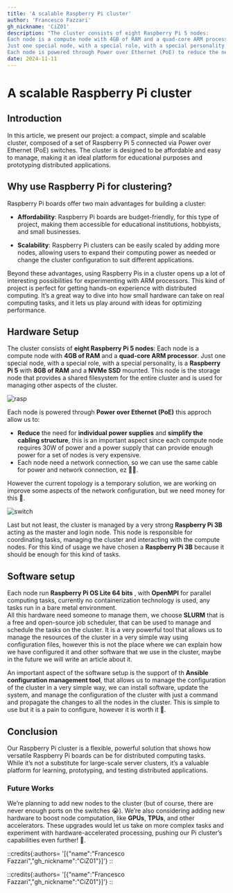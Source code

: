 ```yaml
---
title: 'A scalable Raspberry Pi cluster'
author: 'Francesco Fazzari'
gh_nickname: 'CiZ01'
description: "The cluster consists of eight Raspberry Pi 5 nodes:
Each node is a compute node with 4GB of RAM and a quad-core ARM processor.
Just one special node, with a special role, with a special personality, is a Raspberry Pi 5 with 8GB of RAM and a NVMe SSD mounted. This node is the storage node that provides a shared filesystem for the entire cluster and is used for managing other aspects of the cluster.
Each node is powered through Power over Ethernet (PoE) to reduce the need for individual power supplies and simplify the cabling structure. All nodes are connected via two PoE"
date: 2024-11-11
---
```


# A scalable Raspberry Pi cluster

## Introduction

In this article, we present our project: a compact, simple and scalable cluster, composed of a set of Raspberry Pi 5 connected via Power over Ethernet (PoE) switches. The cluster is designed to be affordable and easy to manage, making it an ideal platform for educational purposes and prototyping distributed applications.

## Why use Raspberry Pi for clustering?

Raspberry Pi boards offer two main advantages for building a cluster:

- **Affordability**: Raspberry Pi boards are budget-friendly, for this type of project, making them accessible for educational institutions, hobbyists, and small businesses.

- **Scalability**: Raspberry Pi clusters can be easily scaled by adding more nodes, allowing users to expand their computing power as needed or change the cluster configuration to suit different applications.

Beyond these advantages, using Raspberry Pis in a cluster opens up a lot of interesting possibilities for experimenting with ARM processors. This kind of project is perfect for getting hands-on experience with distributed computing. It’s a great way to dive into how small hardware can take on real computing tasks, and it lets us play around with ideas for optimizing performance.

## Hardware Setup

The cluster consists of **eight Raspberry Pi 5 nodes**:
Each node is a compute node with **4GB of RAM** and a **quad-core ARM processor**.
Just one special node, with a special role, with a special personality, is a **Raspberry Pi 5** with **8GB of RAM** and a **NVMe SSD** mounted. This node is the storage node that provides a shared filesystem for the entire cluster and is used for managing other aspects of the cluster.

![rasp](https://res.cloudinary.com/dllutk9zl/image/upload/v1731434779/img2_cfcjno.jpg)

Each node is powered through **Power over Ethernet (PoE)** this approch allow us to:
- **Reduce** the need for **individual power supplies** and **simplify the cabling structure**, this is an important aspect since each compute node requires 30W of power and a power supply that can provide enough power for a set of nodes is very expensive.
- Each node need a network connection, so we can use the same cable for power and network connection, ez 🧎‍♀️.


However the current topology is a temporary solution, we are working on improve some aspects of the network configuration, but we need money for this 💸.

![switch](https://res.cloudinary.com/dllutk9zl/image/upload/v1731434780/img1_ponf4t.jpg)

Last but not least, the cluster is managed by a very strong **Raspberry Pi 3B** acting as the master and login node. This node is responsible for coordinating tasks, managing the cluster and interacting with the compute nodes. For this kind of usage we have chosen a **Raspberry Pi 3B** because it should be enough for this kind of tasks.

## Software setup

Each node run **Raspberry Pi OS Lite 64 bits** , with **OpenMPI** for parallel computing tasks, currently no containerization technology is used, any tasks run in a bare metal environment.  
All this hardware need someone to manage them, we choose **SLURM** that is a free and open-source job scheduler, that can be used to manage and schedule the tasks on the cluster. It is a very powerful tool that allows us to manage the resources of the cluster in a very simple way using configuration files, however this is not the place where we can explain how we have configured it and other software that we use in the cluster, maybe in the future we will write an article about it.

An important aspect of the software setup is the support of th **Ansible configuration management tool**, that allows us to manage the configuration of the cluster in a very simple way, we can install software, update the system, and manage the configuration of the cluster with just a command and propagate the changes to all the nodes in the cluster. This is simple to use but it is a pain to configure, however it is worth it 💪.

## Conclusion
Our Raspberry Pi cluster is a flexible, powerful solution that shows how versatile Raspberry Pi boards can be for distributed computing tasks.  
While it’s not a substitute for large-scale server clusters, it’s a valuable platform for learning, prototyping, and testing distributed applications.

### Future Works
We’re planning to add new nodes to the cluster (but of course, there are never enough ports on the switches 😭). We’re also considering adding new hardware to boost node computation, like **GPUs**, **TPUs**, and other accelerators. These upgrades would let us take on more complex tasks and experiment with hardware-accelerated processing, pushing our Pi cluster’s capabilities even further! 🚀.


::credits{:authors= '[{"name":"Francesco Fazzari","gh_nickname":"CiZ01"}]'} ::


::credits{:authors= '[{"name":"Francesco Fazzari","gh_nickname":"CiZ01"}]'} ::
